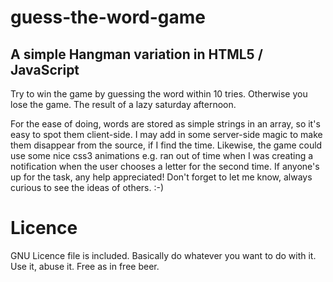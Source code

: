 # guess-the-word-game
## A simple Hangman variation in HTML5 / JavaScript

Try to win the game by guessing the word within 10 tries. Otherwise you lose the game. The result of a lazy saturday afternoon. 

For the ease of doing, words are stored as simple strings in an array, so it's easy to spot them client-side. I may add in some server-side magic to make them disappear from the source, if I find the time. Likewise, the game could use some nice css3 animations e.g. ran out of time when I was creating a notification when the user chooses a letter for the second time. If anyone's up for the task, any help appreciated! Don't forget to let me know, always curious to see the ideas of others. :-)

# Licence
GNU Licence file is included. Basically do whatever you want to do with it. Use it, abuse it. Free as in free beer.
